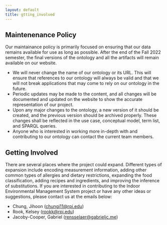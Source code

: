 ```yaml
---
layout: default
title: gtting_involved
---
```


## Maintenenance Policy

Our maintainance policy is primarily focused on ensuring that our data remains available for use as long as possible. After the end of the Fall 2022 semester, the final versions of the ontology and all the artifacts will remain available on our website.

- We will never change the name of our ontology or its URL. This will ensure that references to our ontology will always be valid and that we will not break applications that may come to rely on our ontology in the future.
- Periodic updates may be made to the content, and all changes will be documented and updated on the website to show the accurate representation of our project.
- Upon any major changes to the ontology, a new version of it should be created, and the previous version should be archived properly. These changes shall be reflected in the use case, conceptual model, term list, and SPARQL queries.
- Anyone who is interested in working more in-depth with and contributing to our ontology can contact the current team members.


## Getting Involved

There are several places where the project could expand. Different types of expansion include encoding measurement information, adding other common types of allergies and dietary restrictions, expanding the food classification, adding recipes and ingredients, and improving the inference of substitutions. If you are interested in contributing to the Indoor Environmental Management System project or have any other ideas or suggestions, please contact us at the emails below:

- Chung, Jihoon (chungj11@rpi.edu)
- Rook, Kelsey (rookk@rpi.edu)
- Jacoby-Cooper, Gabriel (rensselaer@gabrieljc.me)
